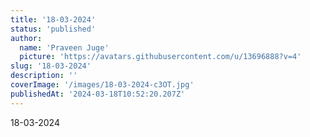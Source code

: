 ```yaml
---
title: '18-03-2024'
status: 'published'
author:
  name: 'Praveen Juge'
  picture: 'https://avatars.githubusercontent.com/u/13696888?v=4'
slug: '18-03-2024'
description: ''
coverImage: '/images/18-03-2024-c3OT.jpg'
publishedAt: '2024-03-18T10:52:20.207Z'
---
```


18-03-2024